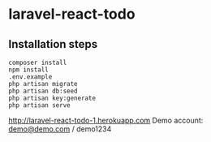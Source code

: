 # laravel-react-todo

## Installation steps
```
composer install
npm install
.env.example
php artisan migrate
php artisan db:seed
php artisan key:generate
php artisan serve
```

http://laravel-react-todo-1.herokuapp.com
Demo account: demo@demo.com / demo1234
